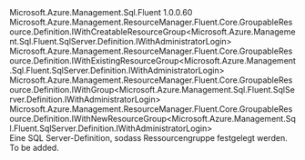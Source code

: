 <Type Name="IWithGroup" FullName="Microsoft.Azure.Management.Sql.Fluent.SqlServer.Definition.IWithGroup">
  <TypeSignature Language="C#" Value="public interface IWithGroup : Microsoft.Azure.Management.ResourceManager.Fluent.Core.GroupableResource.Definition.IWithCreatableResourceGroup&lt;Microsoft.Azure.Management.Sql.Fluent.SqlServer.Definition.IWithAdministratorLogin&gt;, Microsoft.Azure.Management.ResourceManager.Fluent.Core.GroupableResource.Definition.IWithExistingResourceGroup&lt;Microsoft.Azure.Management.Sql.Fluent.SqlServer.Definition.IWithAdministratorLogin&gt;, Microsoft.Azure.Management.ResourceManager.Fluent.Core.GroupableResource.Definition.IWithGroup&lt;Microsoft.Azure.Management.Sql.Fluent.SqlServer.Definition.IWithAdministratorLogin&gt;, Microsoft.Azure.Management.ResourceManager.Fluent.Core.GroupableResource.Definition.IWithNewResourceGroup&lt;Microsoft.Azure.Management.Sql.Fluent.SqlServer.Definition.IWithAdministratorLogin&gt;" />
  <TypeSignature Language="ILAsm" Value=".class public interface auto ansi abstract IWithGroup implements class Microsoft.Azure.Management.ResourceManager.Fluent.Core.GroupableResource.Definition.IWithCreatableResourceGroup`1&lt;class Microsoft.Azure.Management.Sql.Fluent.SqlServer.Definition.IWithAdministratorLogin&gt;, class Microsoft.Azure.Management.ResourceManager.Fluent.Core.GroupableResource.Definition.IWithExistingResourceGroup`1&lt;class Microsoft.Azure.Management.Sql.Fluent.SqlServer.Definition.IWithAdministratorLogin&gt;, class Microsoft.Azure.Management.ResourceManager.Fluent.Core.GroupableResource.Definition.IWithGroup`1&lt;class Microsoft.Azure.Management.Sql.Fluent.SqlServer.Definition.IWithAdministratorLogin&gt;, class Microsoft.Azure.Management.ResourceManager.Fluent.Core.GroupableResource.Definition.IWithNewResourceGroup`1&lt;class Microsoft.Azure.Management.Sql.Fluent.SqlServer.Definition.IWithAdministratorLogin&gt;" />
  <TypeSignature Language="DocId" Value="T:Microsoft.Azure.Management.Sql.Fluent.SqlServer.Definition.IWithGroup" />
  <TypeSignature Language="VB.NET" Value="Public Interface IWithGroup&#xA;Implements IWithCreatableResourceGroup(Of IWithAdministratorLogin), IWithExistingResourceGroup(Of IWithAdministratorLogin), IWithGroup(Of IWithAdministratorLogin), IWithNewResourceGroup(Of IWithAdministratorLogin)" />
  <TypeSignature Language="F#" Value="type IWithGroup = interface&#xA;    interface IWithGroup&lt;IWithAdministratorLogin&gt;&#xA;    interface IWithExistingResourceGroup&lt;IWithAdministratorLogin&gt;&#xA;    interface IWithNewResourceGroup&lt;IWithAdministratorLogin&gt;&#xA;    interface IWithCreatableResourceGroup&lt;IWithAdministratorLogin&gt;" />
  <AssemblyInfo>
    <AssemblyName>Microsoft.Azure.Management.Sql.Fluent</AssemblyName>
    <AssemblyVersion>1.0.0.60</AssemblyVersion>
  </AssemblyInfo>
  <Interfaces>
    <Interface>
      <InterfaceName>Microsoft.Azure.Management.ResourceManager.Fluent.Core.GroupableResource.Definition.IWithCreatableResourceGroup&lt;Microsoft.Azure.Management.Sql.Fluent.SqlServer.Definition.IWithAdministratorLogin&gt;</InterfaceName>
    </Interface>
    <Interface>
      <InterfaceName>Microsoft.Azure.Management.ResourceManager.Fluent.Core.GroupableResource.Definition.IWithExistingResourceGroup&lt;Microsoft.Azure.Management.Sql.Fluent.SqlServer.Definition.IWithAdministratorLogin&gt;</InterfaceName>
    </Interface>
    <Interface>
      <InterfaceName>Microsoft.Azure.Management.ResourceManager.Fluent.Core.GroupableResource.Definition.IWithGroup&lt;Microsoft.Azure.Management.Sql.Fluent.SqlServer.Definition.IWithAdministratorLogin&gt;</InterfaceName>
    </Interface>
    <Interface>
      <InterfaceName>Microsoft.Azure.Management.ResourceManager.Fluent.Core.GroupableResource.Definition.IWithNewResourceGroup&lt;Microsoft.Azure.Management.Sql.Fluent.SqlServer.Definition.IWithAdministratorLogin&gt;</InterfaceName>
    </Interface>
  </Interfaces>
  <Docs>
    <summary>
            Eine SQL Server-Definition, sodass Ressourcengruppe festgelegt werden.
            </summary>
    <remarks>To be added.</remarks>
  </Docs>
  <Members />
</Type>